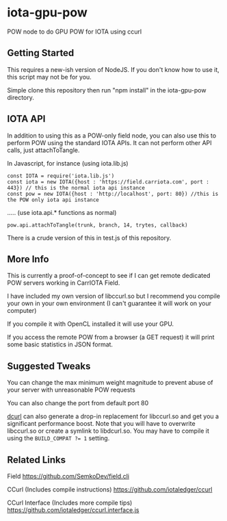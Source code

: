 # iota-gpu-pow
POW node to do GPU POW for IOTA using ccurl

## Getting Started

This requires a new-ish version of NodeJS.  If you don't know how to use it, this script may not be for you.

Simple clone this repository then run "npm install" in the iota-gpu-pow directory.

## IOTA API

In addition to using this as a POW-only field node, you can also use this to perform POW using the standard IOTA APIs. It can not perform other API calls, just attachToTangle. 

In Javascript, for instance (using iota.lib.js)

```
const IOTA = require('iota.lib.js')
const iota = new IOTA({host : 'https://field.carriota.com', port : 443}) // this is the normal iota api instance
const pow = new IOTA({host : 'http://localhost', port: 80}) //this is the POW only iota api instance
```
..... (use iota.api.* functions as normal)
```
pow.api.attachToTangle(trunk, branch, 14, trytes, callback)
```

There is a crude version of this in test.js of this repository.

## More Info
This is currently a proof-of-concept to see if I can get remote dedicated POW servers working in CarrIOTA Field.

I have included my own version of libccurl.so but I recommend you compile your own in your own environment (I can't guarantee it will work on your computer)

If you compile it with OpenCL installed it will use your GPU.

If you access the remote POW from a browser (a GET request) it will print some basic statistics in JSON format.

## Suggested Tweaks

You can change the max minimum weight magnitude to prevent abuse of your server with unreasonable POW requests

You can also change the port from default port 80

[dcurl](https://github.com/chenwei-tw/dcurl) can also generate a drop-in replacement for libccurl.so and get you a significant performance boost.  Note that you will have to overwrite libccurl.so or create a symlink to libdcurl.so.  You may have to compile it using the `BUILD_COMPAT ?= 1` setting.

## Related Links

Field
https://github.com/SemkoDev/field.cli

CCurl (Includes compile instructions)
https://github.com/iotaledger/ccurl

CCurl Interface (Includes more compile tips)
https://github.com/iotaledger/ccurl.interface.js
